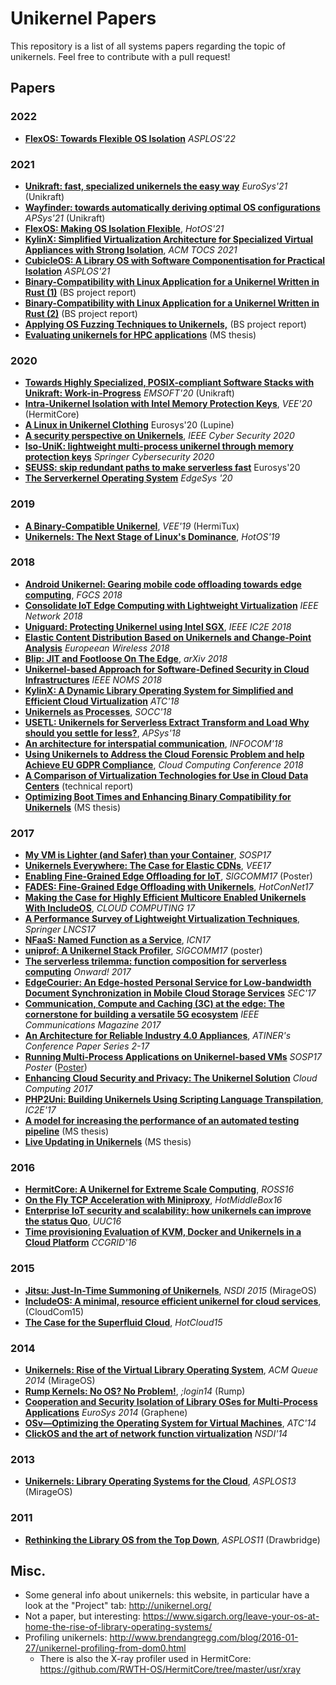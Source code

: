 # Unikernel Papers

This repository is a list of all systems papers regarding the topic of unikernels. Feel free to contribute with a pull request!

## Papers

### 2022

- [**FlexOS: Towards Flexible OS Isolation**](https://arxiv.org/pdf/2112.06566.pdf) _ASPLOS'22_


### 2021
- [**Unikraft: fast, specialized unikernels the easy way**](https://dl.acm.org/doi/abs/10.1145/3447786.3456248) _EuroSys'21_ (Unikraft)
- [**Wayfinder: towards automatically deriving optimal OS configurations**](https://eprints.lancs.ac.uk/id/eprint/157674/2/apsys21_final10.pdf) _APSys'21_ (Unikraft)
- [**FlexOS: Making OS Isolation Flexible**](https://sigops.org/s/conferences/hotos/2021/papers/hotos21-s05-lefeuvre.pdf), _HotOS'21_
- [**KylinX: Simplified Virtualization Architecture for Specialized Virtual Appliances with Strong Isolation**](https://dl.acm.org/doi/10.1145/3436512), _ACM TOCS 2021_
- [**CubicleOS: A Library OS with Software Componentisation for Practical Isolation**](https://lsds.doc.ic.ac.uk/sites/default/files/sartakov%4021cubicleos.pdf) _ASPLOS'21_
- [**Binary-Compatibility with Linux Application for a Unikernel Written in Rust (1)**](https://github.com/ssrg-vt/hermitux/wiki/files/christopher-densham-project-report.pdf) (BS project report)
- [**Binary-Compatibility with Linux Application for a Unikernel Written in Rust (2)**](https://github.com/ssrg-vt/hermitux/wiki/files/laurent-pool-project-report.pdf) (BS project report)
- [**Applying OS Fuzzing Techniques to Unikernels,**](https://github.com/ssrg-vt/hermitux/wiki/files/oliver-dunk-project-report.pdf) (BS project report)
- [**Evaluating unikernels for HPC applications**](https://github.com/ssrg-vt/hermitux/wiki/files/jacquot-pierre-graduation-project.pdf) (MS thesis)

### 2020
- [**Towards Highly Specialized, POSIX-compliant Software Stacks with Unikraft: Work-in-Progress**](https://pub.nderjung.net/papers/emsoft20.pdf) _EMSOFT'20_ (Unikraft)
- [**Intra-Unikernel Isolation with Intel Memory Protection Keys**](https://www.ssrg.ece.vt.edu/papers/vee20-mpk.pdf), _VEE'20_ (HermitCore)
- [**A Linux in Unikernel Clothing**](https://hckuo.github.io/pdfs/lupine.pdf) Eurosys'20 (Lupine)
- [**A security perspective on Unikernels**](https://ieeexplore.ieee.org/document/9138883), _IEEE Cyber Security 2020_
- [**Iso-UniK: lightweight multi-process unikernel through memory protection keys**]( https://cybersecurity.springeropen.com/articles/10.1186/s42400-020-00051-9) _Springer Cybersecurity 2020_
- [**SEUSS: skip redundant paths to make serverless fast**](https://dl.acm.org/doi/abs/10.1145/3342195.3392698) Eurosys'20
- [**The Serverkernel Operating System**](https://dl.acm.org/doi/pdf/10.1145/3378679.3394537) _EdgeSys '20_

### 2019
- [**A Binary-Compatible Unikernel**](https://www.ssrg.ece.vt.edu/papers/vee2019.pdf), _VEE'19_ (HermiTux)
- [**Unikernels: The Next Stage of Linux's Dominance**](https://dl.acm.org/doi/10.1145/3317550.3321445), _HotOS'19_

### 2018
- [**Android Unikernel: Gearing mobile code offloading towards edge computing**](https://www.sciencedirect.com/science/article/pii/S0167739X17329734), _FGCS 2018_
- [**Consolidate IoT Edge Computing with Lightweight Virtualization**](http://home.in.tum.de/~ding/files/netmag-pre-camera.pdf) _IEEE Network 2018_
- [**Uniguard: Protecting Unikernel using Intel SGX**](https://ieeexplore.ieee.org/abstract/document/8360317/), _IEEE IC2E 2018_
- [**Elastic Content Distribution Based on Unikernels and Change-Point Analysis**](https://www.researchgate.net/profile/Lefteris_Mamatas/publication/325206124_Elastic_Content_Distribution_Based_on_Unikernels_and_Change-Point_Analysis/links/5afdcae9458515e9a535d2f6/Elastic-Content-Distribution-Based-on-Unikernels-and-Change-Point-Analysis.pdf) _Europeean Wireless 2018_
- [**Blip: JIT and Footloose On The Edge**](https://arxiv.org/pdf/1806.00039.pdf), _arXiv 2018_
- [**Unikernel-based Approach for Software-Defined Security in Cloud Infrastructures**](https://hal.inria.fr/hal-01798793/document) _IEEE NOMS 2018_
- [**KylinX: A Dynamic Library Operating System for Simplified and Efficient Cloud Virtualization**](https://www.usenix.org/system/files/conference/atc18/atc18-zhang-yiming.pdf) _ATC'18_
- [**Unikernels as Processes**](https://dl.acm.org/doi/10.1145/3267809.3267845), _SOCC'18_
- [**USETL: Unikernels for Serverless Extract Transform and Load Why should you settle for less?**](https://dl.acm.org/doi/abs/10.1145/3343737.3343750), _APSys'18_
- [**An architecture for interspatial communication**](https://ieeexplore.ieee.org/abstract/document/8406931), _INFOCOM'18_
- [**Using Unikernels to Address the Cloud Forensic Problem and help Achieve EU GDPR Compliance**](https://www.researchgate.net/profile/Bob_Duncan/publication/323295473_Using_Unikernels_to_Address_the_Cloud_Forensic_Problem_and_help_Achieve_EU_GDPR_Compliance/links/5a8c97cca6fdcc786eafd9dc/Using-Unikernels-to-Address-the-Cloud-Forensic-Problem-and-help-Achieve-EU-GDPR-Compliance.pdf), _Cloud Computing Conference 2018_
- [**A Comparison of Virtualization Technologies for Use in Cloud Data Centers**](https://dominoweb.draco.res.ibm.com/reports/H-0330.pdf) (technical report)
- [**Optimizing Boot Times and Enhancing Binary Compatibility for Unikernels**](https://github.com/ssrg-vt/hermitux/blob/master/doc/daniel-chiba-ms-thesis.pdf) (MS thesis)

### 2017
- [**My VM is Lighter (and Safer) than your Container**](http://sysml.neclab.eu/projects/lightvm/lightvm.pdf), _SOSP17_
- [**Unikernels Everywhere: The Case for Elastic CDNs**](http://flosch.eu/papers/2017-vee-minicache.pdf), _VEE17_
- [**Enabling Fine-Grained Edge Offloading for IoT**](http://dl.acm.org/citation.cfm?id=3132009), _SIGCOMM17_ (Poster)
- [**FADES: Fine-Grained Edge Offloading with Unikernels**](http://dl.acm.org/citation.cfm?id=3094412), _HotConNet17_
- [**Making the Case for Highly Efficient Multicore Enabled Unikernels With IncludeOS**](https://s3.amazonaws.com/academia.edu.documents/51935992/cloud_computing_2017_full.pdf?AWSAccessKeyId=AKIAIWOWYYGZ2Y53UL3A&Expires=1506032443&Signature=rG0TWnFneEUY7Ik%2FmPCbvMBiMvs%3D&response-content-disposition=inline%3B%20filename%3DCLOUD_COMPUTING_2017_Athens_Greece_CLOUD.pdf#page=21), _CLOUD COMPUTING 17_
- [**A Performance Survey of Lightweight Virtualization Techniques**](https://link.springer.com/content/pdf/10.1007%2F978-3-319-67262-5_3.pdf), _Springer LNCS17_
- [**NFaaS: Named Function as a Service**](https://www.researchgate.net/profile/Ioannis_Psaras/publication/319925427_NFaaS_named_function_as_a_service/links/59c4aad0a6fdccc7190e7806/NFaaS-named-function-as-a-service.pdf), _ICN17_
- [**uniprof: A Unikernel Stack Profiler**](http://flosch.eu/papers/2017-sigcomm-uniprof.pdf), _SIGCOMM17_ (poster)
- [**The serverless trilemma: function composition for serverless computing**](https://dl.acm.org/citation.cfm?id=3133855) _Onward! 2017_
- [**EdgeCourier: An Edge-hosted Personal Service for Low-bandwidth Document Synchronization in Mobile Cloud Storage Services**](http://www.cs.binghamton.edu/~zhangy/paper/EdgeCourier-SEC17.pdf) _SEC'17_
- [**Communication, Compute and Caching (3C) at the edge: The cornerstone for building a versatile 5G ecosystem**](https://www.researchgate.net/profile/Evangelos_Markakis/publication/321143166_Computing_Caching_and_Communication_at_the_Edge_The_Cornerstone_for_Building_a_Versatile_5G_Ecosystem/links/5a1bea794585155c26ae0dd0/Computing-Caching-and-Communication-at-the-Edge-The-Cornerstone-for-Building-a-Versatile-5G-Ecosystem.pdf) _IEEE Communications Magazine 2017_
- [**An Architecture for Reliable Industry 4.0 Appliances**](https://www.atiner.gr/papers/COM2017-2327.pdf), _ATINER's Conference Paper Series 2-17_
- [**Running Multi-Process Applications on Unikernel-based VMs**](https://orum.in/sosp2017-mkanatsu-abstract.pdf) _SOSP17 Poster_ ([Poster](https://orum.in/sosp2017-mkanatsu-poster.pdf))
- [**Enhancing Cloud Security and Privacy: The Unikernel Solution**](http://aura.abdn.ac.uk/bitstream/handle/2164/8524/AAB02.pdf) _Cloud Computing 2017_
- [**PHP2Uni: Building Unikernels Using Scripting Language Transpilation**](https://ieeexplore.ieee.org/abstract/document/7923803/authors#authors), _IC2E'17_
- [**A model for increasing the performance of an automated testing pipeline**](https://www.duo.uio.no/bitstream/handle/10852/59234/final_complete_version_2017_08_01.pdf?sequence=1) (MS thesis)
- [**Live Updating in Unikernels**](https://www.duo.uio.no/bitstream/handle/10852/59240/live-updating-unikernels.pdf?sequence=45) (MS thesis)

### 2016
- [**HermitCore: A Unikernel for Extreme Scale Computing**](http://dl.acm.org/citation.cfm?id=2931093), _ROSS16_
- [**On the Fly TCP Acceleration with Miniproxy**](https://arxiv.org/pdf/1605.06285.pdf), _HotMiddleBox16_
- [**Enterprise IoT security and scalability: how unikernels can improve the status Quo**](http://aura.abdn.ac.uk/bitstream/handle/2164/7988/PID4488667.pdf), _UUC16_
- [**Time provisioning Evaluation of KVM, Docker and Unikernels in a Cloud Platform**](http://ieeexplore.ieee.org/document/7515699/#full-text-section) _CCGRID'16_

### 2015
- [**Jitsu: Just-In-Time Summoning of Unikernels**](https://www.usenix.org/system/files/conference/nsdi15/nsdi15-paper-madhavapeddy.pdf), _NSDI 2015_ (MirageOS)
- [**IncludeOS: A minimal, resource efficient unikernel for cloud services**](https://folk.uio.no/paalee/publications/2015-cloudcom.pdf), (CloudCom15)
- [**The Case for the Superfluid Cloud**](https://www.usenix.org/system/files/conference/hotcloud15/hotcloud15-manco.pdf), _HotCloud15_

### 2014
- [**Unikernels: Rise of the Virtual Library Operating System**](http://queue.acm.org/detail.cfm?id=2566628), _ACM Queue 2014_ (MirageOS)
- [**Rump Kernels: No OS? No Problem!**](https://www.usenix.org/system/files/login/articles/login_1410_03_kantee.pdf), _;login14_ (Rump)
- [**Cooperation and Security Isolation of Library OSes for Multi-Process Applications**](http://spin2013.cs.sunysb.edu/~porter/pubs/tsai14graphene.pdf) _EuroSys 2014_ (Graphene)
- [**OSv—Optimizing the Operating System for Virtual Machines**](https://www.usenix.org/system/files/conference/atc14/atc14-paper-kivity.pdf), _ATC'14_
- [**ClickOS and the art of network function virtualization**](https://www.usenix.org/system/files/conference/nsdi14/nsdi14-paper-martins.pdf) _NSDI'14_

### 2013
- [**Unikernels: Library Operating Systems for the Cloud**](http://anil.recoil.org/papers/2013-asplos-mirage.pdf), _ASPLOS13_ (MirageOS)

### 2011
- [**Rethinking the Library OS from the Top Down**](https://www.microsoft.com/en-us/research/wp-content/uploads/2016/02/asplos2011-drawbridge.pdf), _ASPLOS11_ (Drawbridge)

## Misc.
- Some general info about unikernels: this website, in particular have a look at the "Project" tab:
http://unikernel.org/
- Not a paper, but interesting:
https://www.sigarch.org/leave-your-os-at-home-the-rise-of-library-operating-systems/
- Profiling unikernels:
http://www.brendangregg.com/blog/2016-01-27/unikernel-profiling-from-dom0.html
  - There is also the X-ray profiler used in HermitCore: https://github.com/RWTH-OS/HermitCore/tree/master/usr/xray
